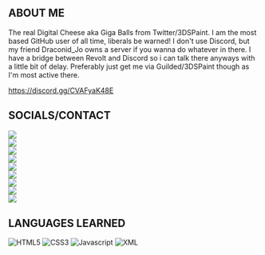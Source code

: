 ## ABOUT ME

The real Digital Cheese aka Giga Balls from Twitter/3DSPaint. I am the most based GitHub user of all time, liberals be warned! I don't use Discord, but my friend Draconid_Jo owns a server if you wanna do whatever in there. I have a bridge between Revolt and Discord so i can talk there anyways with a little bit of delay. Preferably just get me via Guilded/3DSPaint though as I'm most active there.

https://discord.gg/CVAFyaK48E

## SOCIALS/CONTACT

<a href="https://youtube.com/DigitalCheese"><img src="https://tinyurl.com/y6sfr8e5"></a><br>
<a href="https://guilded.gg/TDK"><img src="https://tinyurl.com/yere89nr"></a><br>
<a href="https://3dspaint.com/member?id=150961"><img src="https://tinyurl.com/5d529v35"></a><br>
<a href="https://odysee.com/$/invite/@DigitalCheese:1"><img src="https://tinyurl.com/3kt9cfcw"></a><br>
<a href="https://steamcommunity.com/id/CoolGamrDC"><img src="https://tinyurl.com/y6fwmkhz"></a><br>
<a href="https://deviantart.com/DigitalCheeseYT"><img src="https://tinyurl.com/2p9zt9a9"></a><br>
<a href="https://kick.com/DigitalCheese"><img src="https://tinyurl.com/yz8r5n2t"></a><br>
<a href="https://rvlt.gg/bz7jFJFA"><img src="https://tinyurl.com/3ss9uykt"></a><br>
<a href="https://rumble.com/c/c-2569280"><img src="https://tinyurl.com/39d98nat"></a><br>

## LANGUAGES LEARNED

![HTML5](https://user-images.githubusercontent.com/97138334/208735972-e58c2d7a-942f-4eac-aa53-66d248789c5f.png)
![CSS3](https://user-images.githubusercontent.com/97138334/208736007-c0e7d82b-d6ed-4094-beb4-5d351af0a346.png)
![Javascript](https://github.com/DigitalCheese/DigitalCheese/assets/97138334/9c9cda02-c736-4a85-819b-a1df6b56463e)
![XML](https://github.com/DigitalCheese/DigitalCheese/assets/97138334/736e6e3d-e281-4017-9425-415d986533f6)
